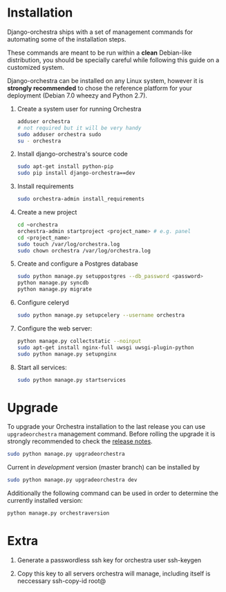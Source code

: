 Installation
============

Django-orchestra ships with a set of management commands for automating some of the installation steps.

These commands are meant to be run within a **clean** Debian-like distribution, you should be specially careful while following this guide on a customized system.

Django-orchestra can be installed on any Linux system, however it is **strongly recommended** to chose the reference platform for your deployment (Debian 7.0 wheezy and Python 2.7).


1. Create a system user for running Orchestra
    ```bash
    adduser orchestra
    # not required but it will be very handy
    sudo adduser orchestra sudo
    su - orchestra
    ```

2. Install django-orchestra's source code
    ```bash
    sudo apt-get install python-pip
    sudo pip install django-orchestra==dev
    ```

3. Install requirements
    ```bash
    sudo orchestra-admin install_requirements
    ```

4. Create a new project
    ```bash
    cd ~orchestra
    orchestra-admin startproject <project_name> # e.g. panel
    cd <project_name>
    sudo touch /var/log/orchestra.log
    sudo chown orchestra /var/log/orchestra.log
    ```

5. Create and configure a Postgres database
    ```bash
    sudo python manage.py setuppostgres --db_password <password>
    python manage.py syncdb
    python manage.py migrate
    ```

7. Configure celeryd
    ```bash
    sudo python manage.py setupcelery --username orchestra
    ```

8. Configure the web server:
    ```bash
    python manage.py collectstatic --noinput
    sudo apt-get install nginx-full uwsgi uwsgi-plugin-python
    sudo python manage.py setupnginx
    ```

9. Start all services:
    ```bash
    sudo python manage.py startservices
    ```


Upgrade
=======
To upgrade your Orchestra installation to the last release you can use `upgradeorchestra` management command. Before rolling the upgrade it is strongly recommended to check the [release notes](http://django-orchestra.readthedocs.org/en/latest/).
```bash
sudo python manage.py upgradeorchestra
```

Current in *development* version (master branch) can be installed by
```bash
sudo python manage.py upgradeorchestra dev
```

Additionally the following command can be used in order to determine the currently installed version:
```bash
python manage.py orchestraversion
```



Extra
=====

1. Generate a passwordless ssh key for orchestra user
ssh-keygen

2. Copy this key to all servers orchestra will manage, including itself is neccessary
ssh-copy-id root@<server-address>

